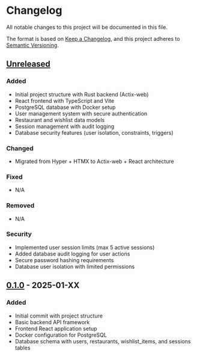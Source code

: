# Changelog

All notable changes to this project will be documented in this file.

The format is based on [Keep a Changelog](https://keepachangelog.com/en/1.1.0/),
and this project adheres to [Semantic Versioning](https://semver.org/spec/v2.0.0.html).

## [Unreleased]

### Added
- Initial project structure with Rust backend (Actix-web)
- React frontend with TypeScript and Vite
- PostgreSQL database with Docker setup
- User management system with secure authentication
- Restaurant and wishlist data models
- Session management with audit logging
- Database security features (user isolation, constraints, triggers)

### Changed
- Migrated from Hyper + HTMX to Actix-web + React architecture

### Fixed
- N/A

### Removed
- N/A

### Security
- Implemented user session limits (max 5 active sessions)
- Added database audit logging for user actions
- Secure password hashing requirements
- Database user isolation with limited permissions

## [0.1.0] - 2025-01-XX

### Added
- Initial commit with project structure
- Basic backend API framework
- Frontend React application setup
- Docker configuration for PostgreSQL
- Database schema with users, restaurants, wishlist_items, and sessions tables

[Unreleased]: https://github.com/tonguechaude/Gourmestre/compare/v0.1.0...HEAD
[0.1.0]: https://github.com/tonguechaude/Gourmestre/releases/tag/v0.1.0
